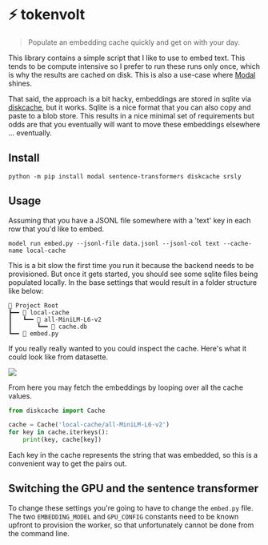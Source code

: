 # ⚡ tokenvolt

> Populate an embedding cache quickly and get on with your day.

This library contains a simple script that I like to use to embed text. This tends to be compute intensive so I prefer to run these runs only once, which is why the results are cached on disk. This is also a use-case where [Modal](https://modal.com/) shines.

That said, the approach is a bit hacky, embeddings are stored in sqlite via [diskcache](https://grantjenks.com/docs/diskcache/), but it works. Sqlite is a nice format that you can also copy and paste to a blob store. This results in a nice minimal set of requirements but odds are that you eventually will want to move these embeddings elsewhere ... eventually.

## Install

```
python -m pip install modal sentence-transformers diskcache srsly
```

## Usage

Assuming that you have a JSONL file somewhere with a 'text' key in each row that you'd like to embed.

```
model run embed.py --jsonl-file data.jsonl --jsonl-col text --cache-name local-cache
```

This is a bit slow the first time you run it because the backend needs to be provisioned. But once it gets started, you should see some sqlite files being populated locally. In the base settings that would result in a folder structure like below:

```
📁 Project Root
┣━━ 📁 local-cache
┃   ┗━━ 📁 all-MiniLM-L6-v2
┃       ┗━━ 💽 cache.db
┗━━ 🐍 embed.py
```

If you really really wanted to you could inspect the cache. Here's what it could look like from datasette.

![]('imgs/datasette.png')

From here you may fetch the embeddings by looping over all the cache values.

```python
from diskcache import Cache

cache = Cache('local-cache/all-MiniLM-L6-v2')
for key in cache.iterkeys():
    print(key, cache[key])
```

Each key in the cache represents the string that was embedded, so this is a convenient way to get the pairs out.

## Switching the GPU and the sentence transformer

To change these settings you're going to have to change the `embed.py` file. The two `EMBEDDING_MODEL` and `GPU_CONFIG` constants need to be known upfront to provision the worker, so that unfortunately cannot be done from the command line.
